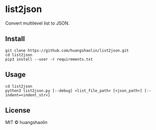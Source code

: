 # list2json

Convert multilevel list to JSON.

## Install

```
git clone https://github.com/huangshaolin/list2json.git
cd list2json
pip3 install --user -r requirements.txt
```

## Usage

```
cd list2json
python3 list2json.py [--debug] <list_file_path> [<json_path>] [--indent=<indent_str>]
```


## License

MIT © huangshaolin
